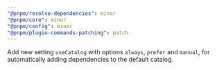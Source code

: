 ```yaml
---
"@pnpm/resolve-dependencies": minor
"@pnpm/core": minor
"@pnpm/config": minor
"@pnpm/plugin-commands-patching": patch
---
```


Add new setting `useCatalog` with options `always`, `prefer` and `manual`, for automatically adding dependencies to the default catalog.
